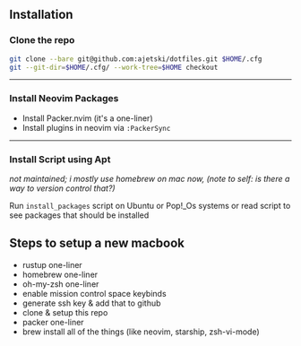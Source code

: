 ## Installation

### Clone the repo

```bash
git clone --bare git@github.com:ajetski/dotfiles.git $HOME/.cfg
git --git-dir=$HOME/.cfg/ --work-tree=$HOME checkout
```

<hr>

### Install Neovim Packages
- Install Packer.nvim (it's a one-liner)
- Install plugins in neovim via `:PackerSync`

<hr>

### Install Script using Apt

*not maintained; i mostly use homebrew on mac now, (note to self: is there a way to version control that?)*

Run `install_packages` script on Ubuntu or Pop!_Os systems or read script to see packages that should be installed

## Steps to setup a new macbook
- rustup one-liner
- homebrew one-liner
- oh-my-zsh one-liner
- enable mission control space keybinds
- generate ssh key & add that to github
- clone & setup this repo
- packer one-liner
- brew install all of the things (like neovim, starship, zsh-vi-mode)


